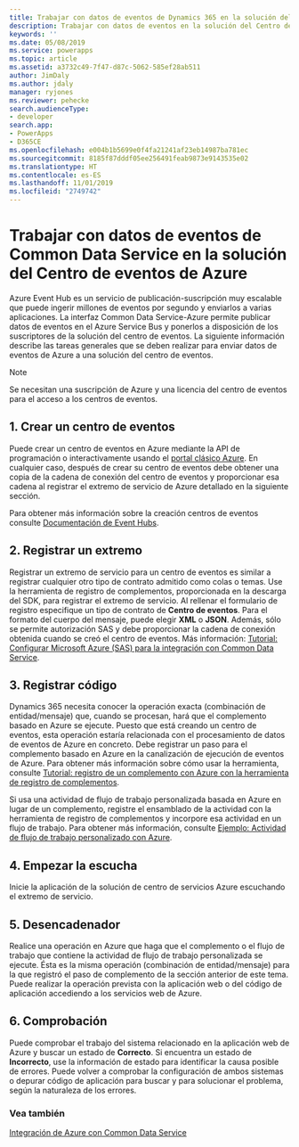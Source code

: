 ```yaml
---
title: Trabajar con datos de eventos de Dynamics 365 en la solución del Centro de eventos de Azure (Common Data Service) | Microsoft Docs
description: Trabajar con datos de eventos en la solución del Centro de eventos de Azure
keywords: ''
ms.date: 05/08/2019
ms.service: powerapps
ms.topic: article
ms.assetid: a3732c49-7f47-d87c-5062-585ef28ab511
author: JimDaly
ms.author: jdaly
manager: ryjones
ms.reviewer: pehecke
search.audienceType:
- developer
search.app:
- PowerApps
- D365CE
ms.openlocfilehash: e004b1b5699e0f4fa21241af23eb14987ba781ec
ms.sourcegitcommit: 8185f87dddf05ee256491feab9873e9143535e02
ms.translationtype: HT
ms.contentlocale: es-ES
ms.lasthandoff: 11/01/2019
ms.locfileid: "2749742"
---
```

# <a name="work-with-common-data-service-event-data-in-your-azure-event-hub-solution"></a>Trabajar con datos de eventos de Common Data Service en la solución del Centro de eventos de Azure

Azure Event Hub es un servicio de publicación-suscripción muy escalable que puede ingerir millones de eventos por segundo y enviarlos a varias aplicaciones. La interfaz Common Data Service-Azure permite publicar datos de eventos en el Azure Service Bus y ponerlos a disposición de los suscriptores de la solución del centro de eventos. La siguiente información describe las tareas generales que se deben realizar para enviar datos de eventos de Azure a una solución del centro de eventos.  
  
> [!NOTE]
> Se necesitan una suscripción de Azure y una licencia del centro de eventos para el acceso a los centros de eventos.
  
## <a name="1-create-an-event-hub"></a>1. Crear un centro de eventos  
 Puede crear un centro de eventos en Azure mediante la API de programación o interactivamente usando el [portal clásico Azure](https://manage.windowsazure.com). En cualquier caso, después de crear su centro de eventos debe obtener una copia de la cadena de conexión del centro de eventos y proporcionar esa cadena al registrar el extremo de servicio de Azure detallado en la siguiente sección.  
  
 Para obtener más información sobre la creación centros de eventos consulte [Documentación de Event Hubs](https://azure.microsoft.com/documentation/services/event-hubs/).  
  
## <a name="2-register-an-endpoint"></a>2. Registrar un extremo  
 Registrar un extremo de servicio para un centro de eventos es similar a registrar cualquier otro tipo de contrato admitido como colas o temas. Use la herramienta de registro de complementos, proporcionada en la descarga del SDK, para registrar el extremo de servicio.  Al rellenar el formulario de registro especifique un tipo de contrato de **Centro de eventos**. Para el formato del cuerpo del mensaje, puede elegir **XML** o **JSON**. Además, sólo se permite autorización SAS y debe proporcionar la cadena de conexión obtenida cuando se creó el centro de eventos. Más información: [Tutorial: Configurar Microsoft Azure (SAS) para la integración con Common Data Service](walkthrough-configure-azure-sas-integration.md).  
  
## <a name="3-register-code"></a>3. Registrar código  
 Dynamics 365 necesita conocer la operación exacta (combinación de entidad/mensaje) que, cuando se procesan, hará que el complemento basado en Azure se ejecute. Puesto que está creando un centro de eventos, esta operación estaría relacionada con el procesamiento de datos de eventos de Azure en concreto. Debe registrar un paso para el complemento basado en Azure en la canalización de ejecución de eventos de Azure.  Para obtener más información sobre cómo usar la herramienta, consulte [Tutorial: registro de un complemento con Azure con la herramienta de registro de complementos](walkthrough-register-azure-aware-plug-in-using-plug-in-registration-tool.md).  
  
 Si usa una actividad de flujo de trabajo personalizada basada en Azure en lugar de un complemento, registre el ensamblado de la actividad con la herramienta de registro de complementos y incorpore esa actividad en un flujo de trabajo. Para obtener más información, consulte [Ejemplo: Actividad de flujo de trabajo personalizado con Azure](/dynamics365/customer-engagement/developer/sample-azure-aware-custom-workflow-activity).
  
## <a name="4-start-listening"></a>4. Empezar la escucha  
 Inicie la aplicación de la solución de centro de servicios Azure escuchando el extremo de servicio.  
  
## <a name="5-trigger"></a>5. Desencadenador  
 Realice una operación en Azure que haga que el complemento o el flujo de trabajo que contiene la actividad de flujo de trabajo personalizada se ejecute. Ésta es la misma operación (combinación de entidad/mensaje) para la que registró el paso de complemento de la sección anterior de este tema. Puede realizar la operación prevista con la aplicación web o del código de aplicación accediendo a los servicios web de Azure.  
  
## <a name="6-verification"></a>6. Comprobación  
 Puede comprobar el trabajo del sistema relacionado en la aplicación web de Azure y buscar un estado de **Correcto**. Si encuentra un estado de **Incorrecto**, use la información de estado para identificar la causa posible de errores. Puede volver a comprobar la configuración de ambos sistemas o depurar código de aplicación para buscar y para solucionar el problema, según la naturaleza de los errores.  
  
### <a name="see-also"></a>Vea también  
 [Integración de Azure con Common Data Service](azure-integration.md)
